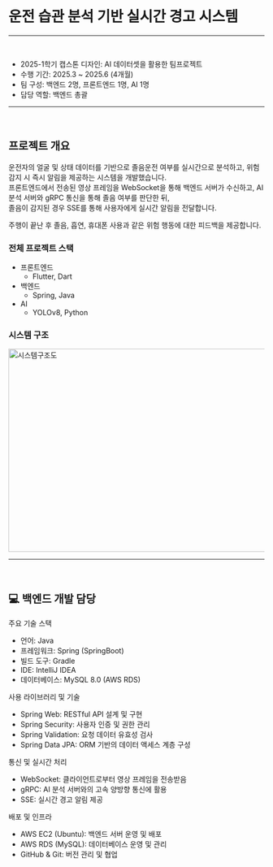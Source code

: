 # 운전 습관 분석 기반 실시간 경고 시스템

---
<br/>

- 2025-1학기 캡스톤 디자인: AI 데이터셋을 활용한 팀프로젝트
- 수행 기간: 2025.3 ~ 2025.6 (4개월)
- 팀 구성: 백엔드 2명, 프론트엔드 1명, AI 1명
- 담당 역할: 백엔드 총괄

---
<br/>

## 프로젝트 개요 
운전자의 얼굴 및 상태 데이터를 기반으로 졸음운전 여부를 실시간으로 분석하고, 위험 감지 시 즉시 알림을 제공하는 시스템을 개발했습니다. <br/>
프론트엔드에서 전송된 영상 프레임을 WebSocket을 통해 백엔드 서버가 수신하고, AI 분석 서버와 gRPC 통신을 통해 졸음 여부를 판단한 뒤, <br/>
졸음이 감지된 경우 SSE를 통해 사용자에게 실시간 알림을 전달합니다.<br/>

주행이 끝난 후 졸음, 흡연, 휴대폰 사용과 같은 위험 행동에 대한 피드백을 제공합니다. <br/>

### 전체 프로젝트 스택
- 프론트엔드
  - Flutter, Dart
- 백엔드
  - Spring, Java
- AI
  - YOLOv8, Python

### 시스템 구조

<img width="600" height="400" alt="시스템구조도" src="https://github.com/user-attachments/assets/690eb108-fc76-4f10-af8c-478c3df8f994" />


---
<br/>

## 💻 백엔드 개발 담당
주요 기술 스택
- 언어: Java
- 프레임워크: Spring (SpringBoot)
- 빌드 도구: Gradle
- IDE: IntelliJ IDEA
- 데이터베이스: MySQL 8.0 (AWS RDS)


사용 라이브러리 및 기술
- Spring Web: RESTful API 설계 및 구현
- Spring Security: 사용자 인증 및 권한 관리
- Spring Validation: 요청 데이터 유효성 검사
- Spring Data JPA: ORM 기반의 데이터 액세스 계층 구성


통신 및 실시간 처리
- WebSocket: 클라이언트로부터 영상 프레임을 전송받음
- gRPC: AI 분석 서버와의 고속 양방향 통신에 활용
- SSE: 실시간 경고 알림 제공


배포 및 인프라
- AWS EC2 (Ubuntu): 백엔드 서버 운영 및 배포
- AWS RDS (MySQL): 데이터베이스 운영 및 관리
- GitHub & Git: 버전 관리 및 협업
